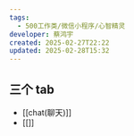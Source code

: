 ```yaml
---
tags:
  - 500工作类/微信小程序/心智精灵
developer: 蔡鸿宇
created: 2025-02-27T22:22
updated: 2025-02-28T15:32
---
```

## 三个 tab
- [[chat(聊天)]]
- [[]]